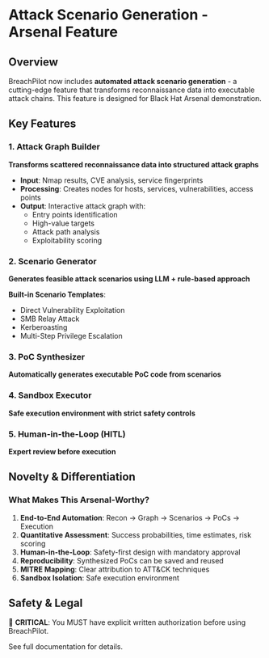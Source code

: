 # Attack Scenario Generation - Arsenal Feature

## Overview

BreachPilot now includes **automated attack scenario generation** - a cutting-edge feature that transforms reconnaissance data into executable attack chains. This feature is designed for Black Hat Arsenal demonstration.

## Key Features

### 1. Attack Graph Builder
**Transforms scattered reconnaissance data into structured attack graphs**

- **Input**: Nmap results, CVE analysis, service fingerprints
- **Processing**: Creates nodes for hosts, services, vulnerabilities, access points
- **Output**: Interactive attack graph with:
  - Entry points identification
  - High-value targets
  - Attack path analysis
  - Exploitability scoring

### 2. Scenario Generator
**Generates feasible attack scenarios using LLM + rule-based approach**

**Built-in Scenario Templates**:
- Direct Vulnerability Exploitation
- SMB Relay Attack
- Kerberoasting
- Multi-Step Privilege Escalation

### 3. PoC Synthesizer
**Automatically generates executable PoC code from scenarios**

### 4. Sandbox Executor
**Safe execution environment with strict safety controls**

### 5. Human-in-the-Loop (HITL)
**Expert review before execution**

## Novelty & Differentiation

### What Makes This Arsenal-Worthy?

1. **End-to-End Automation**: Recon → Graph → Scenarios → PoCs → Execution
2. **Quantitative Assessment**: Success probabilities, time estimates, risk scoring
3. **Human-in-the-Loop**: Safety-first design with mandatory approval
4. **Reproducibility**: Synthesized PoCs can be saved and reused
5. **MITRE Mapping**: Clear attribution to ATT&CK techniques
6. **Sandbox Isolation**: Safe execution environment

## Safety & Legal

🔴 **CRITICAL**: You MUST have explicit written authorization before using BreachPilot.

See full documentation for details.